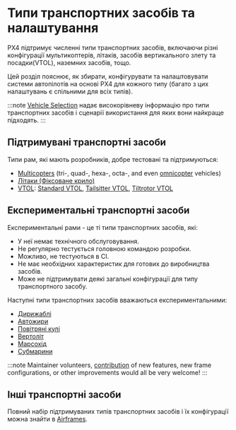 # Типи транспортних засобів та налаштування

PX4 підтримує численні типи транспортних засобів, включаючи різні конфігурації мультикоптерів, літаків, засобів вертикального злету та посадки(VTOL), наземних засобів, тощо.

Цей розділ пояснює, як збирати, конфігурувати та налаштовувати системи автопілотів на основі PX4 для кожного типу (багато з цих налаштувань є спільними для всіх типів).

:::note
[Vehicle Selection](../getting_started/frame_selection.md) надає високорівневу інформацію про типи транспортних засобів і сценарії використання для яких вони найкраще підходять. :::

## Підтримувані транспортні засоби

Типи рам, які мають розробників, добре тестовані та підтримуються:

- [Multicopters](../frames_multicopter/README.md) (tri-, quad-, hexa-, octa-, and even [omnicopter](../frames_multicopter/omnicopter.md) vehicles)
- [Літаки (Фіксоване крило)](../frames_plane/README.md)
- [VTOL](../frames_vtol/README.md): [Standard VTOL](../frames_vtol/standardvtol.md), [Tailsitter VTOL](../frames_vtol/tailsitter.md), [Tiltrotor VTOL](../frames_vtol/tiltrotor.md)

## Експериментальні транспортні засоби

Експериментальні рами - це ті типи транспортних засобів, які:

- У неї немає технічного обслуговування.
- Не регулярно тестується головною командою розробки.
- Можливо, не тестуються в CI.
- Не має необхідних характеристик для готових до виробництва засобів.
- Може не підтримувати деякі загальні конфігурації для типу транспортного засобу.

Наступні типи транспортних засобів вважаються експериментальними:

- [Дирижаблі](../frames_airship/README.md)
- [Автожири](../frames_autogyro/README.md)
- [Повітряні кулі](../frames_balloon/README.md)
- [Вертоліт](../frames_helicopter/README.md)
- [Марсохід](../frames_rover/README.md)
- [Субмарини](../frames_sub/README.md)

:::note
Maintainer volunteers, [contribution](../contribute/README.md) of new features, new frame configurations, or other improvements would all be very welcome! :::

## Інші транспортні засоби

Повний набір підтримуваних типів транспортних засобів і їх конфігурації можна знайти в [Airframes](../airframes/airframe_reference.md).
